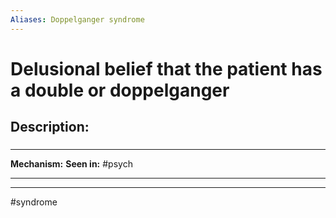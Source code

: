 ```yaml
---
Aliases: Doppelganger syndrome
---
```

# Delusional belief that the patient has a double or doppelganger
## Description:
###  

---
**Mechanism:**
**Seen in:** #psych 

---


---
#syndrome 